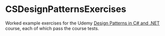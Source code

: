 # CSDesignPatternsExercises

Worked example exercises for the Udemy [Design Patterns in C# and .NET](https://www.udemy.com/course/design-patterns-csharp-dotnet/) course, each of which pass the course tests.